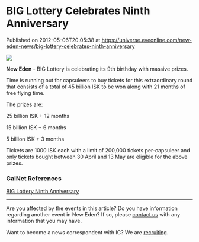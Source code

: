 # BIG Lottery Celebrates Ninth Anniversary
Published on 2012-05-06T20:05:38 at https://universe.eveonline.com/new-eden-news/big-lottery-celebrates-ninth-anniversary

![](http://www.eve-ic.net/media/assets/icarticlebanner.png)  
  
 **New Eden** \- BIG Lottery is celebrating its 9th birthday with massive prizes.   
  
Time is running out for capsuleers to buy tickets for this extraordinary round that consists of a total of 45 billion ISK to be won along with 21 months of free flying time.   
  
The prizes are:   
  
25 billion ISK + 12 months   
  
15 billion ISK + 6 months   
  
5 billion ISK + 3 months   
  
Tickets are 1000 ISK each with a limit of 200,000 tickets per-capsuleer and only tickets bought between 30 April and 13 May are eligible for the above prizes.

### GalNet References

[BIG Lottery Ninth Anniversary](http://biglottery.big-eve.com/)

* * *

Are you affected by the events in this article? Do you have information regarding another event in New Eden? If so, please [contact us](http://www.eveonline.com/news.asp?a=submitrp) with any information that you may have.  
  
Want to become a news correspondent with IC? We are [recruiting](http://www.eveonline.com/isd.asp).
